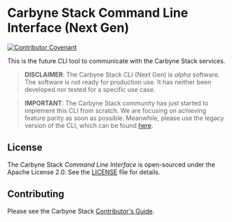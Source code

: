 # Carbyne Stack Command Line Interface (Next Gen)

[![Contributor Covenant](https://img.shields.io/badge/Contributor%20Covenant-2.1-4baaaa.svg)](CODE_OF_CONDUCT.md)

This is the future CLI tool to communicate with the Carbyne Stack services.

> **DISCLAIMER**: The Carbyne Stack CLI (Next Gen) is *alpha* software. The 
> software is not ready for production use. It has neither been developed nor 
> tested for a specific use case.

> **IMPORTANT**: The Carbyne Stack community has just started to implement this 
> CLI from scratch. We are focusing on achieving feature parity as soon as possible. 
> Meanwhile, please use the legacy version of the CLI, which can be found [here](https://github.com/carbynestack/cli).

## License

The Carbyne Stack *Command Line Interface* is open-sourced under the Apache
License 2.0. See the [LICENSE](LICENSE) file for details.

## Contributing

Please see the Carbyne Stack
[Contributor's Guide](https://github.com/carbynestack/carbynestack/blob/master/CONTRIBUTING.md).
